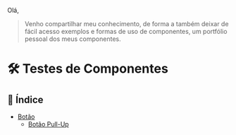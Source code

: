 Olá,
> Venho compartilhar meu conhecimento, de forma a também deixar de fácil acesso exemplos e formas de uso de componentes, um portfólio pessoal dos meus componentes.

# 🛠️ Testes de Componentes  

## 📌 Índice


- [Botão](Botões) 
  - [Botão Pull-Up](Botões/BotãoPull-Up/) 

 
